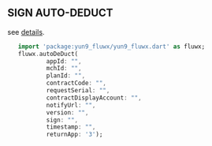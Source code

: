 ## SIGN AUTO-DEDUCT
see [details](https://pay.weixin.qq.com/wiki/doc/api/pap.php?chapter=18_5&index=2).
```dart
   import 'package:yun9_fluwx/yun9_fluwx.dart' as fluwx;
   fluwx.autoDeDuct(
           appId: "",
           mchId: "",
           planId: "",
           contractCode: "",
           requestSerial: "",
           contractDisplayAccount: "",
           notifyUrl: "",
           version: "",
           sign: "",
           timestamp: "",
           returnApp: '3');
```
